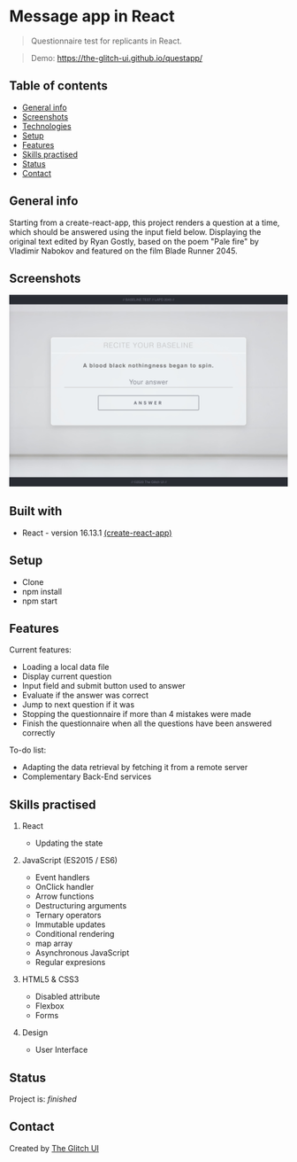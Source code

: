 # Message app in React

> Questionnaire test for replicants in React.

> Demo: https://the-glitch-ui.github.io/questapp/

## Table of contents

- [General info](#general-info)
- [Screenshots](#screenshots)
- [Technologies](#technologies)
- [Setup](#setup)
- [Features](#features)
- [Skills practised](#skills)
- [Status](#status)
- [Contact](#contact)

## General info

Starting from a create-react-app, this project renders a question at a time, which should be answered using the input field below.
Displaying the original text edited by Ryan Gostly, based on the poem "Pale fire" by Vladimir Nabokov and featured on the film Blade Runner 2045.

## Screenshots

![Message App](https://github.com/the-glitch-ui/questapp/blob/master/img_questapp.jpg)

## Built with

- React - version 16.13.1 [(create-react-app)](https://github.com/facebook/create-react-app)

## Setup

- Clone
- npm install
- npm start

## Features

Current features:

- Loading a local data file
- Display current question
- Input field and submit button used to answer
- Evaluate if the answer was correct
- Jump to next question if it was
- Stopping the questionnaire if more than 4 mistakes were made
- Finish the questionnaire when all the questions have been answered correctly

To-do list:

- Adapting the data retrieval by fetching it from a remote server
- Complementary Back-End services

## Skills practised

1. React

   - Updating the state

2. JavaScript (ES2015 / ES6)

   - Event handlers
   - OnClick handler
   - Arrow functions
   - Destructuring arguments
   - Ternary operators
   - Immutable updates
   - Conditional rendering
   - map array
   - Asynchronous JavaScript
   - Regular expresions

3. HTML5 & CSS3

   - Disabled attribute
   - Flexbox
   - Forms

4. Design
   - User Interface

## Status

Project is: _finished_

## Contact

Created by [The Glitch UI](https://github.com/the-glitch-ui)
